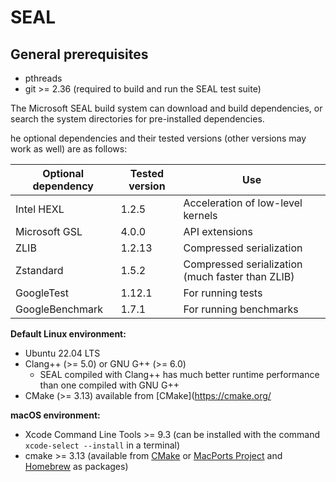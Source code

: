 # SEAL

## General prerequisites

- pthreads
- git >= 2.36 (required to build and run the SEAL test suite)

The Microsoft SEAL build system can download and build dependencies, or search the system directories for pre-installed dependencies.

he optional dependencies and their tested versions (other versions may work as well) are as follows:

| Optional dependency | Tested version | Use                                      |
|---------------------|----------------|------------------------------------------|
| Intel HEXL          | 1.2.5          | Acceleration of low-level kernels         |
| Microsoft GSL       | 4.0.0          | API extensions                           |
| ZLIB                | 1.2.13         | Compressed serialization                  |
| Zstandard           | 1.5.2          | Compressed serialization (much faster than ZLIB) |
| GoogleTest          | 1.12.1         | For running tests                         |
| GoogleBenchmark     | 1.7.1          | For running benchmarks                    |

**Default Linux environment:**

- Ubuntu 22.04 LTS
- Clang++ (>= 5.0) or GNU G++ (>= 6.0)
  - SEAL compiled with Clang++ has much better runtime performance than one compiled with GNU G++
- CMake (>= 3.13) available from [CMake](https://cmake.org/

**macOS environment:**

- Xcode Command Line Tools >= 9.3 (can be installed with the command `xcode-select
  --install` in a terminal)
- cmake >= 3.13 (available from [CMake](https://cmake.org/) or [MacPorts
  Project](https://www.macports.org/) and [Homebrew](https://brew.sh/) as
  packages)
